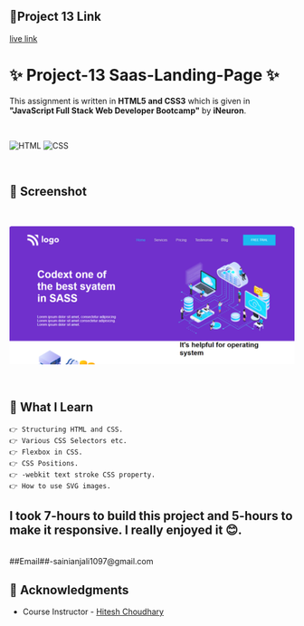## 🔗Project 13 Link
[live link](https://project-13-live-link.netlify.app/)

# ✨ Project-13 Saas-Landing-Page ✨

This assignment is written in **HTML5 and CSS3** which is given in **"JavaScript Full Stack Web Developer Bootcamp"** by **iNeuron**.

<br>

![HTML](https://img.shields.io/badge/html5%20-%23E34F26.svg?&style=for-the-badge&logo=html5&logoColor=white) ![CSS](https://img.shields.io/badge/css3%20-%231572B6.svg?&style=for-the-badge&logo=css3&logoColor=white)

<br>

## 📌 Screenshot

<br>

![Screenshot](./assets/Screenshot.png "Template Screenshot")

<br>

## 📌 What I Learn

    👉 Structuring HTML and CSS.
    👉 Various CSS Selectors etc.
    👉 Flexbox in CSS.
    👉 CSS Positions.
    👉 -webkit text stroke CSS property.
    👉 How to use SVG images.

## I took 7-hours to build this project and 5-hours to make it responsive. I really enjoyed it 😊.
<br>
##Email##-sainianjali1097@gmail.com

## 📌 Acknowledgments

- Course Instructor - [Hitesh Choudhary](https://github.com/hiteshchoudhary)
